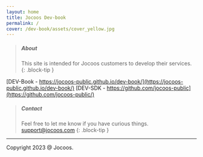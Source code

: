 ```yaml
---
layout: home
title: Jocoos Dev-book
permalink: /
cover: /dev-book/assets/cover_yellow.jpg
---
```


> ##### About
>
> This site is intended for Jocoos customers to develop their services.
{: .block-tip }

[DEV-Book - https://jocoos-public.github.io/dev-book/](https://jocoos-public.github.io/dev-book/)
[DEV-SDK - https://github.com/jocoos-public](https://github.com/jocoos-public/)

> ##### Contact
>
> Feel free to let me know if you have curious things. support@jocoos.com
{: .block-tip }

-------------
Copyright 2023 @ Jocoos.

